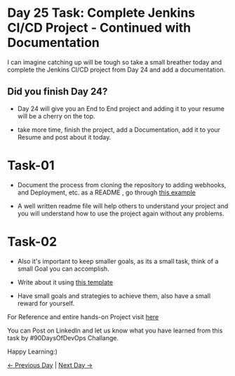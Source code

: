 # Day 25 Task: Complete Jenkins CI/CD Project - Continued with Documentation

I can imagine catching up will be tough so take a small breather today and complete the Jenkins CI/CD project from Day 24 and add a documentation.

## Did you finish Day 24?

- Day 24 will give you an End to End project and adding it to your resume will be a cherry on the top.

- take more time, finish the project, add a Documentation, add it to your Resume and post about it today.

# Task-01

- Document the process from cloning the repository to adding webhooks, and Deployment, etc. as a README , go through [this example](https://github.com/LondheShubham153/fynd-my-movie/blob/master/README.md)

- A well written readme file will help others to understand your project and you will understand how to use the project again without any problems.

# Task-02

- Also it's important to keep smaller goals, as its a small task, think of a small Goal you can accomplish.

- Write about it using [this template](https://www.linkedin.com/posts/shubhamlondhe1996_taking-resolutions-and-having-goals-for-an-activity-7023858409762373632-s2J8?utm_source=share&utm_medium=member_desktop)

- Have small goals and strategies to achieve them, also have a small reward for yourself.

For Reference and entire hands-on Project visit [here](https://youtu.be/nplH3BzKHPk)

You can Post on LinkedIn and let us know what you have learned from this task by #90DaysOfDevOps Challange.

Happy Learning:)

[← Previous Day](../day24/README.md) | [Next Day →](../day26/README.md)
